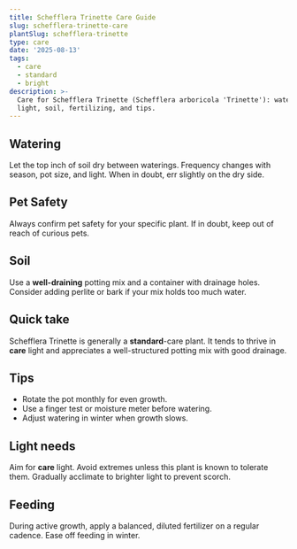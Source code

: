 ```yaml
---
title: Schefflera Trinette Care Guide
slug: schefflera-trinette-care
plantSlug: schefflera-trinette
type: care
date: '2025-08-13'
tags:
  - care
  - standard
  - bright
description: >-
  Care for Schefflera Trinette (Schefflera arboricola 'Trinette'): watering,
  light, soil, fertilizing, and tips.
---
```

## Watering
Let the top inch of soil dry between waterings. Frequency changes with season, pot size, and light. When in doubt, err slightly on the dry side.

## Pet Safety
Always confirm pet safety for your specific plant. If in doubt, keep out of reach of curious pets.

## Soil
Use a **well-draining** potting mix and a container with drainage holes. Consider adding perlite or bark if your mix holds too much water.

## Quick take
Schefflera Trinette is generally a **standard**-care plant. It tends to thrive in **care** light and appreciates a well-structured potting mix with good drainage.

## Tips
- Rotate the pot monthly for even growth.
- Use a finger test or moisture meter before watering.
- Adjust watering in winter when growth slows.

## Light needs
Aim for **care** light. Avoid extremes unless this plant is known to tolerate them. Gradually acclimate to brighter light to prevent scorch.

## Feeding
During active growth, apply a balanced, diluted fertilizer on a regular cadence. Ease off feeding in winter.
